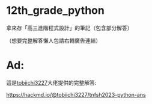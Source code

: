 # 12th_grade_python
拿來存「高三進階程式設計」的筆記（包含部分解答）

（想要完整解答懶人包請右轉廣告連結）
# Ad:
這是[tobiichi3227](https://github.com/tobiichi3227)大佬提供的完整解答:

https://hackmd.io/@tobiichi3227/tnfsh2023-python-ans

